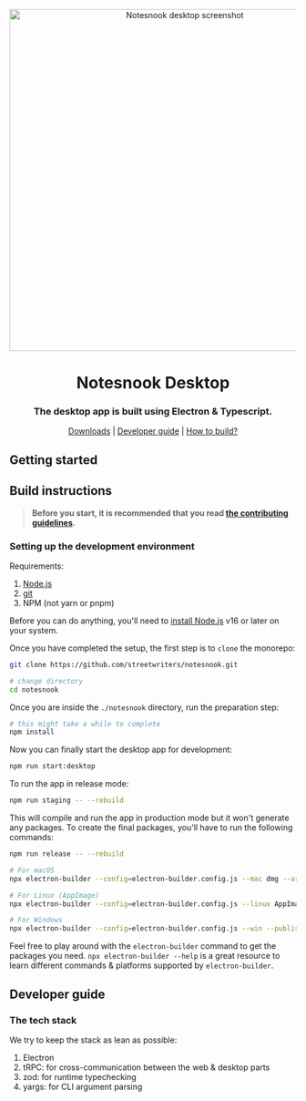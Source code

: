 <p align="center">
<img style="align:center;" src="/resources/screenshots/web.jpg" alt="Notesnook desktop screenshot" width="600" />
</p>

<h1 align="center">Notesnook Desktop</h1>
<h3 align="center">The desktop app is built using Electron & Typescript.</h3>
<p align="center">
<a href="https://notesnook.com/downloads">Downloads</a> | <a href="#developer-guide">Developer guide</a> | <a href="#build-instructions">How to build?</a>
</p>

## Getting started

## Build instructions

> **Before you start, it is recommended that you read [the contributing guidelines](/CONTRIBUTING.md).**

### Setting up the development environment

Requirements:

1. [Node.js](https://nodejs.org/en/download/)
2. [git](https://git-scm.com/downloads)
3. NPM (not yarn or pnpm)

Before you can do anything, you'll need to [install Node.js](https://nodejs.org/en/download/) v16 or later on your system.

Once you have completed the setup, the first step is to `clone` the monorepo:

```bash
git clone https://github.com/streetwriters/notesnook.git

# change directory
cd notesnook
```

Once you are inside the `./notesnook` directory, run the preparation step:

```bash
# this might take a while to complete
npm install
```

Now you can finally start the desktop app for development:

```bash
npm run start:desktop
```

To run the app in release mode:

```bash
npm run staging -- --rebuild
```

This will compile and run the app in production mode but it won't generate any packages. To create the final packages, you'll have to run the following commands:

```bash
npm run release -- --rebuild

# For macOS
npx electron-builder --config=electron-builder.config.js --mac dmg --arm64 --x64 -publish never

# For Linux (AppImage)
npx electron-builder --config=electron-builder.config.js --linux AppImage:x64 AppImage:arm64 -publish never

# For Windows
npx electron-builder --config=electron-builder.config.js --win --publish never
```

Feel free to play around with the `electron-builder` command to get the packages you need. `npx electron-builder --help` is a great resource to learn different commands & platforms supported by `electron-builder`.

## Developer guide

### The tech stack

We try to keep the stack as lean as possible:

1. Electron
2. tRPC: for cross-communication between the web & desktop parts
3. zod: for runtime typechecking
4. yargs: for CLI argument parsing

